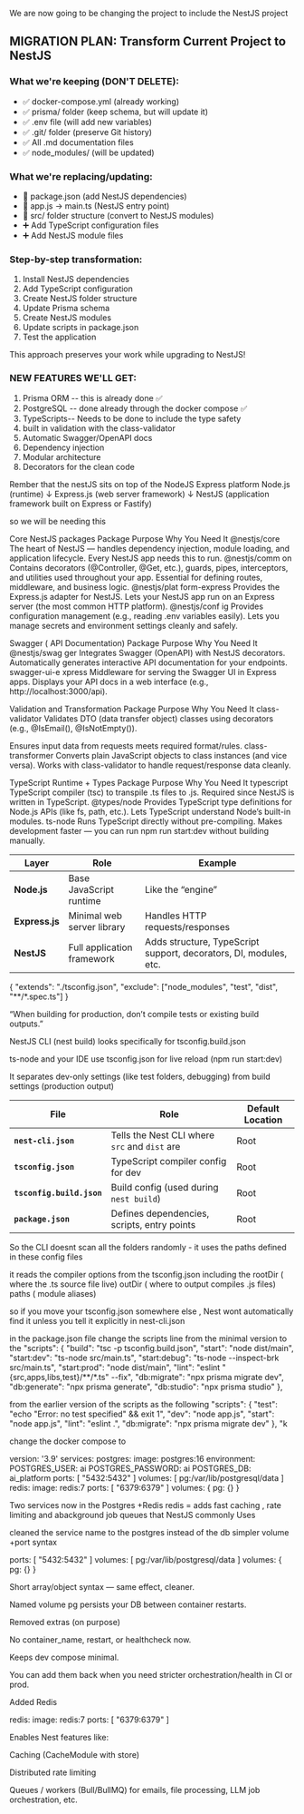 We are now  going to be changing the project to include the NestJS project

## MIGRATION PLAN: Transform Current Project to NestJS

### What we're keeping (DON'T DELETE):
- ✅ docker-compose.yml (already working)
- ✅ prisma/ folder (keep schema, but will update it)
- ✅ .env file (will add new variables)
- ✅ .git/ folder (preserve Git history)
- ✅ All .md documentation files
- ✅ node_modules/ (will be updated)

### What we're replacing/updating:
- 🔄 package.json (add NestJS dependencies)
- 🔄 app.js → main.ts (NestJS entry point)
- 🔄 src/ folder structure (convert to NestJS modules)
- ➕ Add TypeScript configuration files
- ➕ Add NestJS module files

### Step-by-step transformation:
1. Install NestJS dependencies
2. Add TypeScript configuration
3. Create NestJS folder structure
4. Update Prisma schema
5. Create NestJS modules
6. Update scripts in package.json
7. Test the application

This approach preserves your work while upgrading to NestJS!

### NEW FEATURES WE'LL GET:
1. Prisma ORM -- this is already done ✅
2. PostgreSQL -- done already through the docker compose ✅
3. TypeScripts-- Needs to be done to include the type safety
4. built in validation with the class-validator
5. Automatic Swagger/OpenAPI docs
6. Dependency injection 
7. Modular architecture
8. Decorators for the clean code 


Rember that the nestJS sits on top of the NodeJS Express platform
Node.js (runtime)
   ↓
Express.js (web server framework)
   ↓
NestJS (application framework built on Express or Fastify)

so we will be needing this 

Core NestJS packages
Package	      Purpose	            Why You Need It
@nestjs/core      The heart of NestJS — handles dependency injection, module loading, and application lifecycle.	Every NestJS app needs this to run.
@nestjs/comm      on	Contains decorators (@Controller, @Get, etc.), guards, pipes, interceptors, and utilities used throughout your app.	Essential for defining routes, middleware, and business logic.
@nestjs/plat      form-express	Provides the Express.js adapter for NestJS.	Lets your NestJS app run on an Express server (the most common HTTP platform).
@nestjs/conf      ig	Provides configuration management (e.g., reading .env variables easily).	Lets you manage secrets and environment settings cleanly and safely.


Swagger (      API Documentation)
Package	      Purpose	Why You Need It
@nestjs/swag      ger	Integrates Swagger (OpenAPI) with NestJS decorators.	Automatically generates interactive API documentation for your endpoints.
swagger-ui-e      xpress	Middleware for serving the Swagger UI in Express apps.	Displays your API docs in a web interface (e.g., http://localhost:3000/api).

Validation and Transformation
Package	      Purpose	Why You Need It
class-validator	Validates DTO (data transfer object) classes using decorators (e.g., @IsEmail(), @IsNotEmpty()).

Ensures input data from requests meets required format/rules.
class-transformer	Converts plain JavaScript objects to class instances (and vice versa).	Works with class-validator to handle request/response data cleanly.


TypeScript Runtime + Types
Package	      Purpose	Why You Need It
typescript	      TypeScript compiler (tsc) to transpile .ts files to .js.	Required since NestJS is written in TypeScript.
@types/node	      Provides TypeScript type definitions for Node.js APIs (like fs, path, etc.).	Lets TypeScript understand Node’s built-in modules.
ts-node	      Runs TypeScript directly without pre-compiling.	Makes development faster — you can run npm run start:dev without building manually.




| Layer          | Role                       | Example                                                           |
| -------------- | -------------------------- | ----------------------------------------------------------------- |
| **Node.js**    | Base JavaScript runtime    | Like the “engine”                                                 |
| **Express.js** | Minimal web server library | Handles HTTP requests/responses                                   |
| **NestJS**     | Full application framework | Adds structure, TypeScript support, decorators, DI, modules, etc. |


{
  "extends": "./tsconfig.json",
  "exclude": ["node_modules", "test", "dist", "**/*.spec.ts"]
}

“When building for production, don’t compile tests or existing build outputs.”

NestJS CLI (nest build) looks specifically for tsconfig.build.json

ts-node and your IDE use tsconfig.json for live reload (npm run start:dev)

It separates dev-only settings (like test folders, debugging) from build settings (production output)

| File                      | Role                                          | Default Location |
| ------------------------- | --------------------------------------------- | ---------------- |
| **`nest-cli.json`**       | Tells the Nest CLI where `src` and `dist` are | Root             |
| **`tsconfig.json`**       | TypeScript compiler config for dev            | Root             |
| **`tsconfig.build.json`** | Build config (used during `nest build`)       | Root             |
| **`package.json`**        | Defines dependencies, scripts, entry points   | Root             |


So the CLI doesnt scan all the folders randomly - it uses the paths defined in these config files 


it reads the compiler options from the tsconfig.json  including  the rootDir ( where  the .ts source file live)
outDir ( where to output compiles .js files) paths ( module aliases)

so if you move your tsconfig.json somewhere else , Nest wont automatically find it unless you tell it explicitly in  nest-cli.json



 in the package.json file change the scripts line from  the minimal version to the 
 "scripts": {
  "build": "tsc -p tsconfig.build.json",
  "start": "node dist/main",
  "start:dev": "ts-node src/main.ts",
  "start:debug": "ts-node --inspect-brk src/main.ts",
  "start:prod": "node dist/main",
  "lint": "eslint \"{src,apps,libs,test}/**/*.ts\" --fix",
  "db:migrate": "npx prisma migrate dev",
  "db:generate": "npx prisma generate",
  "db:studio": "npx prisma studio"
},

 from the earlier version of the scripts as the following 
"scripts": { "test": "echo \"Error: no test specified\" && exit 1",
              "dev": "node app.js", 
              "start": "node app.js", 
              "lint": "eslint .", 
              "db:migrate": "npx prisma migrate dev" }, 
              "k


 change the docker compose to 

 version: '3.9'
services:
  postgres:
    image: postgres:16
    environment:
      POSTGRES_USER: ai
      POSTGRES_PASSWORD: ai
      POSTGRES_DB: ai_platform
    ports: [ "5432:5432" ]
    volumes: [ pg:/var/lib/postgresql/data ]
  redis:
    image: redis:7
    ports: [ "6379:6379" ]
volumes: { pg: {} }



Two  services now in the Postgres +Redis 
redis = adds fast caching , rate limiting and abackground job queues that NestJS commonly Uses

cleaned the service name to the postgres instead of the db
simpler volume +port syntax

ports: [ "5432:5432" ]
volumes: [ pg:/var/lib/postgresql/data ]
volumes: { pg: {} }


Short array/object syntax — same effect, cleaner.

Named volume pg persists your DB between container restarts.

Removed extras (on purpose)

No container_name, restart, or healthcheck now.

Keeps dev compose minimal.

You can add them back when you need stricter orchestration/health in CI or prod.

Added Redis

redis:
  image: redis:7
  ports: [ "6379:6379" ]


Enables Nest features like:

Caching (CacheModule with store)

Distributed rate limiting

Queues / workers (Bull/BullMQ) for emails, file processing, LLM job orchestration, etc.
